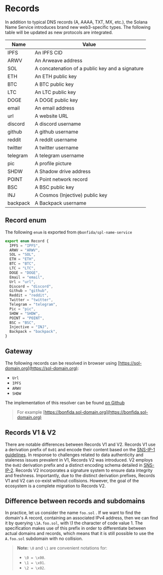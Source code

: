 # Records

In addition to typical DNS records (A, AAAA, TXT, MX, etc.), the Solana Name Service introduces brand new web3-specific types. The following table will be updated as new protocols are integrated.

| Name     | Value                                           |
| -------- | ----------------------------------------------- |
| IPFS     | An IPFS CID                                     |
| ARWV     | An Arweave address                              |
| SOL      | A concatenation of a public key and a signature |
| ETH      | An ETH public key                               |
| BTC      | A BTC public key                                |
| LTC      | An LTC public key                               |
| DOGE     | A DOGE public key                               |
| email    | An email address                                |
| url      | A website URL                                   |
| discord  | A discord username                              |
| github   | A github username                               |
| reddit   | A reddit username                               |
| twitter  | A twitter username                              |
| telegram | A telegram username                             |
| pic      | A profile picture                               |
| SHDW     | A Shadow drive address                          |
| POINT    | A Point network record                          |
| BSC      | A BSC public key                                |
| INJ      | A Cosmos (Injective) public key                 |
| backpack | A Backpack username                             |

## Record enum

The following `enum` is exported from `@bonfida/spl-name-service`

```js
export enum Record {
  IPFS = "IPFS",
  ARWV = "ARWV",
  SOL = "SOL",
  ETH = "ETH",
  BTC = "BTC",
  LTC = "LTC",
  DOGE = "DOGE",
  Email = "email",
  Url = "url",
  Discord = "discord",
  Github = "github",
  Reddit = "reddit",
  Twitter = "twitter",
  Telegram = "telegram",
  Pic = "pic",
  SHDW = "SHDW",
  POINT = "POINT",
  BSC = "BSC",
  Injective = "INJ",
  Backpack = "backpack",
}
```

## Gateway

The following records can be resolved in browser using [https://sol-domain.org](https://sol-domain.org):

- `Url`
- `IPFS`
- `ARWV`
- `SHDW`

The implementation of this resolver can be found [on Github](https://github.com/Bonfida/name-resolver)

> For example [https://bonfida.sol-domain.org](https://bonfida.sol-domain.org)

## Records V1 & V2

There are notable differences between Records V1 and V2. Records V1 use a derivation prefix of `0x01` and encode their content based on the [SNS-IP-1 guidelines](https://github.com/Bonfida/sns-ip/blob/master/proposals/sns-ip-1.md). In response to challenges related to data authenticity and staleness issues prevalent in V1, Records V2 was introduced. V2 employs the `0x02` derivation prefix and a distinct encoding schema detailed in [SNS-IP-2](https://github.com/Bonfida/sns-ip/blob/master/proposals/sns-ip-2.md). Records V2 incorporates a signature system to ensure data integrity and freshness. Importantly, due to the distinct derivation prefixes, Records V1 and V2 can co-exist without collisions. However, the goal of the ecosystem is a complete migration to Records V2.

## Difference between records and subdomains

In practice, let us consider the name `foo.sol` . If we want to find the domain's A record, containing an associated IPv4 address, then we can find it by querying `\1A.foo.sol`, with \1 the character of code value 1. The specification makes use of this prefix in order to differentiate between actual domains and records, which means that it is still possible to use the `A.foo.sol` subdomain with no collision.

> **Note:** `\0` and `\1` are convenient notations for:
>
> - `\0 = \x00`.
> - `\1 = \x01`.
> - `\2 = \x02`.
